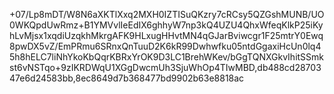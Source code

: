 +07/Lp8mDT/W8N6aXKTlXxq2MXH0IZTISuQKzry7cRCsy5QZGshMUNB/UO0WKQpdUwRmz+B1YMVvlIeEdIX6ghhyW7np3kQ4UZU4QhxWfeqKlkP25iKyhLvMjsx1xqdiUzqkhMkrgAFK9HLxugHHvtMN4qGJarBviwcgr1F25mtrY0Ewq8pwDX5vZ/EmPRmu6SRnxQnTuuD2K6kR99Dwhwfku05ntdGgaxiHcUn0lq45h8hELC7liNhYkoKbQqrKBRxYrOK9D3LC1BrehWKev/bGgTQNXGkvIhitSSmkst6vNSTqo+9zIKRDWqU1XGgDwcmUh3SjuWhOp4TIwMBD,db488cd2870347e6d24583bb,8ec8649d7b368477bd9902b63e8818ac